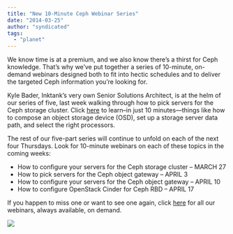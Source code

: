 ```yaml
---
title: "New 10-Minute Ceph Webinar Series"
date: "2014-03-25"
author: "syndicated"
tags: 
  - "planet"
---
```


We know time is at a premium, and we also know there’s a thirst for Ceph knowledge. That’s why we’ve put together a series of 10-minute, on-demand webinars designed both to fit into hectic schedules and to deliver the targeted Ceph information you’re looking for.

Kyle Bader, Inktank’s very own Senior Solutions Architect, is at the helm of our series of five, last week walking through how to pick servers for the Ceph storage cluster. Click [here](http://www.inktank.com/webinars/?commid=105671) to learn–in just 10 minutes—things like how to compose an object storage device (OSD), set up a storage server data path, and select the right processors.

The rest of our five-part series will continue to unfold on each of the next four Thursdays. Look for 10-minute webinars on each of these topics in the coming weeks:

- How to configure your servers for the Ceph storage cluster – MARCH 27
- How to pick servers for the Ceph object gateway – APRIL 3
- How to configure your servers for the Ceph object gateway – APRIL 10
- How to configure OpenStack Cinder for Ceph RBD – APRIL 17

If you happen to miss one or want to see one again, click [here](http://www.inktank.com/webinars/) for all our webinars, always available, on demand.

![](http://track.hubspot.com/__ptq.gif?a=265024&k=14&bu=http%3A%2F%2Fwww.inktank.com&r=http%3A%2F%2Fwww.inktank.com%2Funcategorized%2Fnew-10-minute-ceph-webinar-series%2F&bvt=rss&p=wordpress)
